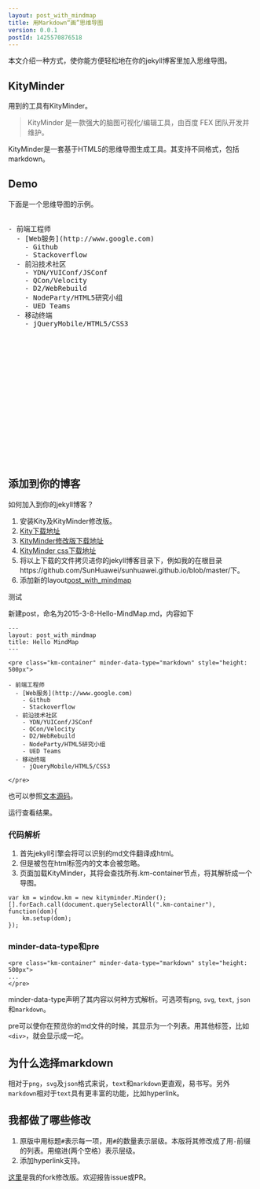 ```yaml
---
layout: post_with_mindmap
title: 用Markdown“画”思维导图
version: 0.0.1
postId: 1425570876518
---
```


本文介绍一种方式，使你能方便轻松地在你的jekyll博客里加入思维导图。

## KityMinder

用到的工具有KityMinder。

> KityMinder 是一款强大的脑图可视化/编辑工具，由百度 FEX 团队开发并维护。

KityMinder是一套基于HTML5的思维导图生成工具。其支持不同格式，包括markdown。

## Demo

下面是一个思维导图的示例。

<pre class="km-container" minder-data-type="markdown" style="height: 500px">

- 前端工程师
  - [Web服务](http://www.google.com)
    - Github
    - Stackoverflow
  - 前沿技术社区
    - YDN/YUIConf/JSConf
    - QCon/Velocity
    - D2/WebRebuild
    - NodeParty/HTML5研究小组
    - UED Teams
  - 移动终端
    - jQueryMobile/HTML5/CSS3
    
</pre>

## 添加到你的博客

如何加入到你的jekyll博客？

1. 安装Kity及KityMinder修改版。
  1. [Kity下载地址](https://github.com/SunHuawei/sunhuawei.github.io/blob/master/kity.min.js)
  2. [KityMinder修改版下载地址](https://github.com/SunHuawei/sunhuawei.github.io/blob/master/kityminder.core.min.js)
  3. [KityMinder css下载地址](https://github.com/SunHuawei/sunhuawei.github.io/blob/master/kityminder.css)
  4. 将以上下载的文件拷贝进你的jekyll博客目录下，例如我的在根目录https://github.com/SunHuawei/sunhuawei.github.io/blob/master/下。
2. 添加新的layout[post_with_mindmap](https://github.com/SunHuawei/sunhuawei.github.io/blob/master/_layouts/post_with_mindmap.html)

测试

新建post，命名为2015-3-8-Hello-MindMap.md，内容如下
	
	---
	layout: post_with_mindmap
	title: Hello MindMap
	---
	
	<pre class="km-container" minder-data-type="markdown" style="height: 500px">
	
	- 前端工程师
	  - [Web服务](http://www.google.com)
	    - Github
	    - Stackoverflow
	  - 前沿技术社区
	    - YDN/YUIConf/JSConf
	    - QCon/Velocity
	    - D2/WebRebuild
	    - NodeParty/HTML5研究小组
	    - UED Teams
	  - 移动终端
	    - jQueryMobile/HTML5/CSS3
	    
	</pre>
	
也可以参照[文本源码](https://github.com/SunHuawei/sunhuawei.github.io/edit/master/_posts/2015-3-5-%E7%94%A8Markdown%E2%80%9C%E7%94%BB%E2%80%9D%E6%80%9D%E7%BB%B4%E5%AF%BC%E5%9B%BE.md)。

运行查看结果。

### 代码解析

1. 首先jekyll引擎会将可以识别的md文件翻译成html。
2. 但是被包在html标签内的文本会被忽略。
3. 页面加载KityMinder，其将会查找所有.km-container节点，将其解析成一个导图。

```
var km = window.km = new kityminder.Minder();
[].forEach.call(document.querySelectorAll(".km-container"), function(dom){
	km.setup(dom);
});
```

### minder-data-type和pre

```
<pre class="km-container" minder-data-type="markdown" style="height: 500px">
...
</pre>
```

minder-data-type声明了其内容以何种方式解析。可选项有`png`, `svg`, `text`, `json`和`markdown`。

pre可以使你在预览你的md文件的时候，其显示为一个列表。用其他标签，比如`<div>`，就会显示成一坨。

## 为什么选择markdown

相对于`png`，`svg`及`json`格式来说，`text`和`markdown`更直观，易书写。另外`markdown`相对于`text`具有更丰富的功能，比如hyperlink。

## 我都做了哪些修改

1. 原版中用标题`#`表示每一项，用`#`的数量表示层级。本版将其修改成了用`-`前缀的列表。用缩进(两个空格）表示层级。
2. 添加hyperlink支持。

[这里](https://github.com/SunHuawei/kityminder-core)是我的fork修改版。欢迎报告issue或PR。
